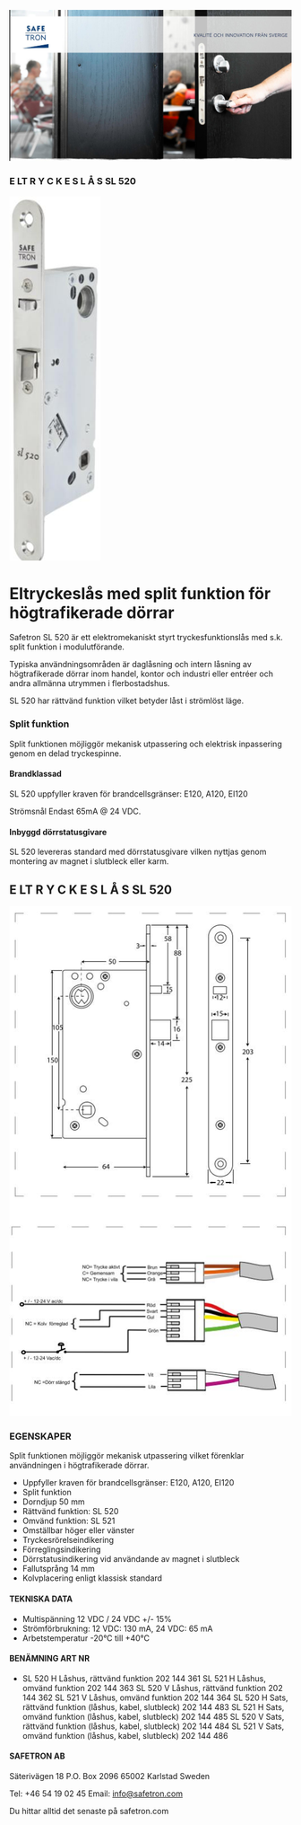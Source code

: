 ![](_page_0_Picture_0.jpeg)

### E LT R Y C K E S L Å S SL 520

![](_page_0_Picture_2.jpeg)

# Eltryckeslås med split funktion för högtrafikerade dörrar

Safetron SL 520 är ett elektromekaniskt styrt tryckesfunktionslås med s.k. split funktion i modulutförande.

Typiska användningsområden är daglåsning och intern låsning av högtrafikerade dörrar inom handel, kontor och industri eller entréer och andra allmänna utrymmen i flerbostadshus.

SL 520 har rättvänd funktion vilket betyder låst i strömlöst läge.

### Split funktion

Split funktionen möjliggör mekanisk utpassering och elektrisk inpassering genom en delad tryckespinne.

#### Brandklassad

SL 520 uppfyller kraven för brandcellsgränser: E120, A120, EI120

Strömsnål Endast 65mA @ 24 VDC.

#### Inbyggd dörrstatusgivare

SL 520 levereras standard med dörrstatusgivare vilken nyttjas genom montering av magnet i slutbleck eller karm.

## E LT R Y C K E S L Å S SL 520

![](_page_1_Figure_1.jpeg)

### EGENSKAPER

Split funktionen möjliggör mekanisk utpassering vilket förenklar användningen i högtrafikerade dörrar.

- Uppfyller kraven för brandcellsgränser: E120, A120, EI120
- Split funktion
- Dorndjup 50 mm
- Rättvänd funktion: SL 520
- Omvänd funktion: SL 521
- Omställbar höger eller vänster
- Tryckesrörelseindikering
- Förreglingsindikering
- Dörrstatusindikering vid användande av magnet i slutbleck
- Fallutsprång 14 mm
- Kolvplacering enligt klassisk standard

#### TEKNISKA DATA

- Multispänning 12 VDC / 24 VDC +/- 15%
- Strömförbrukning: 12 VDC: 130 mA, 24 VDC: 65 mA
- Arbetstemperatur -20°C till +40°C

#### BENÄMNING ART NR

- SL 520 H Låshus, rättvänd funktion 202 144 361 SL 521 H Låshus, omvänd funktion 202 144 363 SL 520 V Låshus, rättvänd funktion 202 144 362 SL 521 V Låshus, omvänd funktion 202 144 364 SL 520 H Sats, rättvänd funktion (låshus, kabel, slutbleck) 202 144 483 SL 521 H Sats, omvänd funktion (låshus, kabel, slutbleck) 202 144 485 SL 520 V Sats, rättvänd funktion (låshus, kabel, slutbleck) 202 144 484 SL 521 V Sats, omvänd funktion (låshus, kabel, slutbleck) 202 144 486
#### **SAFETRON AB**

Säterivägen 18 P.O. Box 2096 65002 Karlstad Sweden

Tel: +46 54 19 02 45 Email: info@safetron.com

Du hittar alltid det senaste på safetron.com